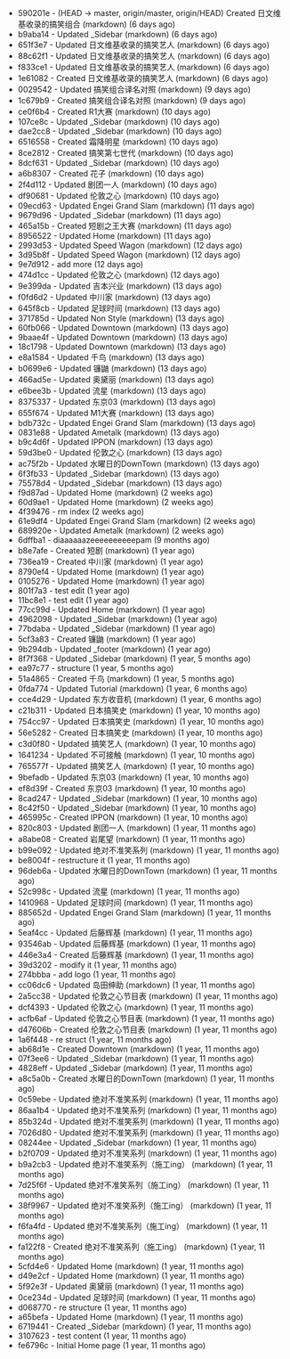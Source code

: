 * 590201e - (HEAD -> master, origin/master, origin/HEAD) Created 日文维基收录的搞笑组合 (markdown) (6 days ago) <TC>
* b9aba14 - Updated _Sidebar (markdown) (6 days ago) <TC>
* 651f3e7 - Updated 日文维基收录的搞笑艺人 (markdown) (6 days ago) <TC>
* 88c62f1 - Updated 日文维基收录的搞笑艺人 (markdown) (6 days ago) <TC>
* f833ce1 - Updated 日文维基收录的搞笑艺人 (markdown) (6 days ago) <TC>
* 1e61082 - Created 日文维基收录的搞笑艺人 (markdown) (6 days ago) <TC>
* 0029542 - Updated 搞笑组合译名对照 (markdown) (9 days ago) <TC>
* 1c679b9 - Created 搞笑组合译名对照 (markdown) (9 days ago) <TC>
* ce0f6b4 - Created R1大赛 (markdown) (10 days ago) <TC>
* 107ce8c - Updated _Sidebar (markdown) (10 days ago) <TC>
* dae2cc8 - Updated _Sidebar (markdown) (10 days ago) <TC>
* 6516558 - Created 霜降明星 (markdown) (10 days ago) <TC>
* 8ce2812 - Created 搞笑第七世代 (markdown) (10 days ago) <TC>
* 8dcf631 - Updated _Sidebar (markdown) (10 days ago) <TC>
* a6b8307 - Created 花子 (markdown) (10 days ago) <TC>
* 2f4d112 - Updated 剧团一人 (markdown) (10 days ago) <TC>
* df90681 - Updated 伦敦之心 (markdown) (10 days ago) <TC>
* 09ecd63 - Updated Engei Grand Slam (markdown) (11 days ago) <TC>
* 9679d96 - Updated _Sidebar (markdown) (11 days ago) <TC>
* 465a15b - Created 短剧之王大赛 (markdown) (11 days ago) <TC>
* 8956522 - Updated Home (markdown) (11 days ago) <TC>
* 2993d53 - Updated Speed Wagon (markdown) (12 days ago) <TC>
* 3d95b8f - Updated Speed Wagon (markdown) (12 days ago) <TC>
* 9e7d912 - add more (12 days ago) <tcgriffith>
* 474d1cc - Updated 伦敦之心 (markdown) (12 days ago) <TC>
* 9e399da - Updated 吉本兴业 (markdown) (13 days ago) <TC>
* f0fd6d2 - Updated 中川家 (markdown) (13 days ago) <TC>
* 645f8cb - Updated 足球时间 (markdown) (13 days ago) <TC>
* 371785d - Updated Non Style (markdown) (13 days ago) <TC>
* 60fb066 - Updated Downtown (markdown) (13 days ago) <TC>
* 9baae4f - Updated Downtown (markdown) (13 days ago) <TC>
* 18c1798 - Updated Downtown (markdown) (13 days ago) <TC>
* e8a1584 - Updated 千鸟 (markdown) (13 days ago) <TC>
* b0699e6 - Updated 镰鼬 (markdown) (13 days ago) <TC>
* 466ad5e - Updated 奥黛丽 (markdown) (13 days ago) <TC>
* e6bee3b - Updated 流星 (markdown) (13 days ago) <TC>
* 8375337 - Updated 东京03 (markdown) (13 days ago) <TC>
* 655f674 - Updated M1大赛 (markdown) (13 days ago) <TC>
* bdb732c - Updated Engei Grand Slam (markdown) (13 days ago) <TC>
* 0831e88 - Updated Ametalk (markdown) (13 days ago) <TC>
* b9c4d6f - Updated IPPON (markdown) (13 days ago) <TC>
* 59d3be0 - Updated 伦敦之心 (markdown) (13 days ago) <TC>
* ac75f2b - Updated 水曜日的DownTown (markdown) (13 days ago) <TC>
* 6f3fb33 - Updated _Sidebar (markdown) (13 days ago) <TC>
* 75578d4 - Updated _Sidebar (markdown) (13 days ago) <TC>
* f9d87ad - Updated Home (markdown) (2 weeks ago) <TC>
* 60d9ae1 - Updated Home (markdown) (2 weeks ago) <TC>
* 4f39476 - rm index (2 weeks ago) <tcgriffith>
* 61e9df4 - Updated Engei Grand Slam (markdown) (2 weeks ago) <TC>
* 689920e - Updated Ametalk (markdown) (2 weeks ago) <TC>
* 6dffba1 - diaaaaaazeeeeeeeeeepam (9 months ago) <tcgriffith>
* b8e7afe - Created 短剧 (markdown) (1 year ago) <TC>
* 736ea19 - Created 中川家 (markdown) (1 year ago) <TC>
* 8790ef4 - Updated Home (markdown) (1 year ago) <TC>
* 0105276 - Updated Home (markdown) (1 year ago) <TC>
* 801f7a3 - test edit (1 year ago) <TC>
* 11bc8e1 - test edit (1 year ago) <TC>
* 77cc99d - Updated Home (markdown) (1 year ago) <TC>
* 4962098 - Updated _Sidebar (markdown) (1 year ago) <TC>
* 77bdaba - Updated _Sidebar (markdown) (1 year ago) <TC>
* 5cf3a83 - Created 镰鼬 (markdown) (1 year ago) <TC>
* 9b294db - Updated _footer (markdown) (1 year ago) <TC>
* 8f7f368 - Updated _Sidebar (markdown) (1 year, 5 months ago) <TC>
* ea97c77 - structure (1 year, 5 months ago) <tcgriffith>
* 51a4865 - Created 千鸟 (markdown) (1 year, 5 months ago) <TC>
* 0fda774 - Updated Tutorial (markdown) (1 year, 6 months ago) <TC>
* cce4d29 - Updated 东方收音机 (markdown) (1 year, 6 months ago) <TC>
* c21b311 - Updated 日本搞笑史 (markdown) (1 year, 10 months ago) <TC>
* 754cc97 - Updated 日本搞笑史 (markdown) (1 year, 10 months ago) <TC>
* 56e5282 - Created 日本搞笑史 (markdown) (1 year, 10 months ago) <TC>
* c3d0f80 - Updated 搞笑艺人 (markdown) (1 year, 10 months ago) <TC>
* 1641234 - Updated 不可接触 (markdown) (1 year, 10 months ago) <crossrx>
* 765577f - Updated 搞笑艺人 (markdown) (1 year, 10 months ago) <TC>
* 9befadb - Updated 东京03 (markdown) (1 year, 10 months ago) <TC>
* ef8d39f - Created 东京03 (markdown) (1 year, 10 months ago) <TC>
* 8cad247 - Updated _Sidebar (markdown) (1 year, 10 months ago) <TC>
* 8c42f50 - Updated _Sidebar (markdown) (1 year, 10 months ago) <TC>
* 465995c - Created IPPON (markdown) (1 year, 10 months ago) <TC>
* 820c803 - Updated 剧团一人 (markdown) (1 year, 11 months ago) <TC>
* a8abe08 - Created 岩尾望 (markdown) (1 year, 11 months ago) <TC>
* b99e092 - Updated 绝对不准笑系列 (markdown) (1 year, 11 months ago) <Humi2314>
* be8004f - restructure it (1 year, 11 months ago) <tcgriffith>
* 96deb6a - Updated 水曜日的DownTown (markdown) (1 year, 11 months ago) <Humi2314>
* 52c998c - Updated 流星 (markdown) (1 year, 11 months ago) <tohrusnbs>
* 1410968 - Updated 足球时间 (markdown) (1 year, 11 months ago) <TC>
* 885652d - Updated Engei Grand Slam (markdown) (1 year, 11 months ago) <TC>
* 5eaf4cc - Updated 后藤辉基 (markdown) (1 year, 11 months ago) <TC>
* 93546ab - Updated 后藤辉基 (markdown) (1 year, 11 months ago) <TC>
* 446e3a4 - Created 后藤辉基 (markdown) (1 year, 11 months ago) <TC>
* 39d3202 - modify it (1 year, 11 months ago) <tcgriffith>
* 274bbba - add logo (1 year, 11 months ago) <tcgriffith>
* cc06dc6 - Updated 岛田绅助 (markdown) (1 year, 11 months ago) <TC>
* 2a5cc38 - Updated 伦敦之心节目表 (markdown) (1 year, 11 months ago) <TC>
* dcf4393 - Updated 伦敦之心 (markdown) (1 year, 11 months ago) <TC>
* acfb6af - Updated 伦敦之心节目表 (markdown) (1 year, 11 months ago) <TC>
* d47606b - Created 伦敦之心节目表 (markdown) (1 year, 11 months ago) <TC>
* 1a6f448 - re struct (1 year, 11 months ago) <tcgriffith>
* ab68d1e - Created Downtown (markdown) (1 year, 11 months ago) <TC>
* 07f3ee6 - Updated _Sidebar (markdown) (1 year, 11 months ago) <TC>
* 4828eff - Updated _Sidebar (markdown) (1 year, 11 months ago) <Humi2314>
* a8c5a0b - Created 水曜日的DownTown (markdown) (1 year, 11 months ago) <Humi2314>
* 0c59ebe - Updated 绝对不准笑系列 (markdown) (1 year, 11 months ago) <Humi2314>
* 86aa1b4 - Updated 绝对不准笑系列 (markdown) (1 year, 11 months ago) <Humi2314>
* 85b324d - Updated 绝对不准笑系列 (markdown) (1 year, 11 months ago) <Humi2314>
* 7026d80 - Updated 绝对不准笑系列 (markdown) (1 year, 11 months ago) <Humi2314>
* 08244ee - Updated _Sidebar (markdown) (1 year, 11 months ago) <Humi2314>
* b2f0709 - Updated 绝对不准笑系列 (markdown) (1 year, 11 months ago) <Humi2314>
* b9a2cb3 - Updated 绝对不准笑系列（施工ing） (markdown) (1 year, 11 months ago) <Humi2314>
* 7d25f6f - Updated 绝对不准笑系列（施工ing） (markdown) (1 year, 11 months ago) <Humi2314>
* 38f9967 - Updated 绝对不准笑系列（施工ing） (markdown) (1 year, 11 months ago) <Humi2314>
* f6fa4fd - Updated 绝对不准笑系列（施工ing） (markdown) (1 year, 11 months ago) <Humi2314>
* fa122f8 - Created 绝对不准笑系列（施工ing） (markdown) (1 year, 11 months ago) <Humi2314>
* 5cfd4e6 - Updated Home (markdown) (1 year, 11 months ago) <TC>
* d49e2cf - Updated Home (markdown) (1 year, 11 months ago) <TC>
* 5f92e3f - Updated 奥黛丽 (markdown) (1 year, 11 months ago) <TC>
* 0ce234d - Updated 足球时间 (markdown) (1 year, 11 months ago) <TC>
* d068770 - re structure (1 year, 11 months ago) <tcgriffith>
* a65befa - Updated Home (markdown) (1 year, 11 months ago) <TC>
* 6719441 - Created _Sidebar (markdown) (1 year, 11 months ago) <TC>
* 3107623 - test content (1 year, 11 months ago) <tcgriffith>
* fe6796c - Initial Home page (1 year, 11 months ago) <TC>